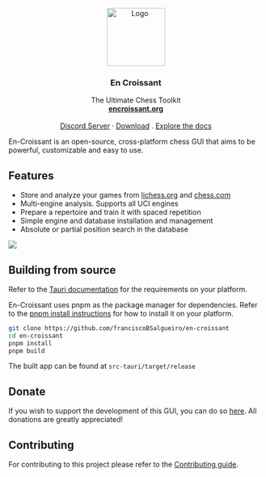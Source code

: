 <br />
<div align="center">
  <a href="https://github.com/franciscoBSalgueiro/en-croissant">
    <img width="115" height="115" src="https://github.com/franciscoBSalgueiro/en-croissant/blob/master/src-tauri/icons/icon.png" alt="Logo">
  </a>

<h3 align="center">En Croissant</h3>

  <p align="center">
    The Ultimate Chess Toolkit
    <br />
    <a href="https://www.encroissant.org"><strong>encroissant.org</strong></a>
    <br />
    <br />
    <a href="https://discord.gg/tdYzfDbSSW">Discord Server</a>
    ·
    <a href="https://www.encroissant.org/download">Download</a>
    .
    <a href="https://www.encroissant.org/docs">Explore the docs</a>
  </p>
</div>

En-Croissant is an open-source, cross-platform chess GUI that aims to be powerful, customizable and easy to use.


## Features

- Store and analyze your games from [lichess.org](https://lichess.org) and [chess.com](https://chess.com)
- Multi-engine analysis. Supports all UCI engines
- Prepare a repertoire and train it with spaced repetition
- Simple engine and database installation and management
- Absolute or partial position search in the database

<img src="https://github.com/franciscoBSalgueiro/encroisssant-site/blob/master/assets/showcase.webp" />

## Building from source

Refer to the [Tauri documentation](https://tauri.app/v1/guides/getting-started/prerequisites) for the requirements on your platform.

En-Croissant uses pnpm as the package manager for dependencies. Refer to the [pnpm install instructions](https://pnpm.io/installation) for how to install it on your platform.

```bash
git clone https://github.com/franciscoBSalgueiro/en-croissant
cd en-croissant
pnpm install
pnpm build
```

The built app can be found at `src-tauri/target/release`

## Donate

If you wish to support the development of this GUI, you can do so [here](https://encroissant.org/support). All donations are greatly appreciated!

## Contributing

For contributing to this project please refer to the [Contributing guide](./CONTRIBUTING.md).
